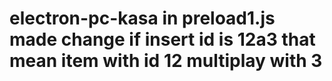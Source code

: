 # electron-pc-kasa in preload1.js made change if insert id is 12a3 that mean item with id 12 multiplay with 3
